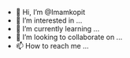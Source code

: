 - 👋 Hi, I’m @Imamkopit
- 👀 I’m interested in ...
- 🌱 I’m currently learning ...
- 💞️ I’m looking to collaborate on ...
- 📫 How to reach me ...

<!---
Imamkopit/Imamkopit is a ✨ special ✨ repository because its `README.md` (this file) appears on your GitHub profile.
You can click the Preview link to take a look at your changes.
--->

